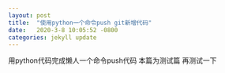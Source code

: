 ```yaml
---
layout: post
title:  "使用python一个命令push git新增代码"
date:   2020-3-8 10:05:52 -0800
categories: jekyll update
---
```

用python代码完成懒人一个命令push代码
本篇为测试篇
再测试一下